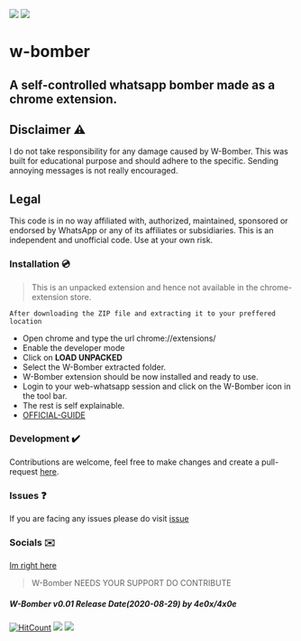 ![](https://img.shields.io/badge/TYPE-CHROME--EXTENSION-yellow?style=for-the-badge&logo=google%20chrome)
![](http://img.shields.io/badge/VERSION-0.01-green?style=for-the-badge)

# w-bomber
A self-controlled whatsapp bomber made as a chrome extension.
---

## Disclaimer ⚠️
I do not take responsibility for any damage caused by W-Bomber. This was built for educational purpose and should adhere to the specific. Sending annoying messages is not really encouraged.

## Legal
This code is in no way affiliated with, authorized, maintained, sponsored or endorsed by WhatsApp or any of its affiliates or subsidiaries. This is an independent and unofficial code. Use at your own risk.
   
### Installation 💿
> This is an unpacked extension and hence not available in the chrome-extension store.

`After downloading the ZIP file and extracting it to your preffered location`
 - Open chrome and type the url chrome://extensions/
 - Enable the developer mode
 - Click on **LOAD UNPACKED**
 - Select the W-Bomber extracted folder.
 - W-Bomber extension should be now installed and ready to use.
 - Login to your web-whatsapp session and click on the W-Bomber icon in the tool bar.
 - The rest is self explainable.
 - [OFFICIAL-GUIDE](https://developer.chrome.com/extensions/getstarted)
 
### Development ✔️
Contributions are welcome, feel free to make changes and create a pull-request [here](https://github.com/4e0x/W-Bomber/pulls).

### Issues ❓
If you are facing any issues please do visit [issue](https://github.com/4e0x/W-Bomber/issues)

### Socials ✉️
[Im right here](mailto:mailto:4e0x@pm.me)

> W-Bomber NEEDS YOUR SUPPORT DO CONTRIBUTE

##### W-Bomber v0.01 Release Date(2020-08-29) by 4e0x/4x0e

[![HitCount](http://hits.dwyl.com/4e0x/W-Bomber.svg)](http://hits.dwyl.com/4e0x/W-Bomber)
![](https://githubbadges.com/star.svg?user=4e0x&repo=W-Bomer&background=46a223&color=fff&style=flat)
![](https://githubbadges.com/fork.svg?user=4e0x&repo=W-Bomer&background=46a223&color=fff&style=flat)
